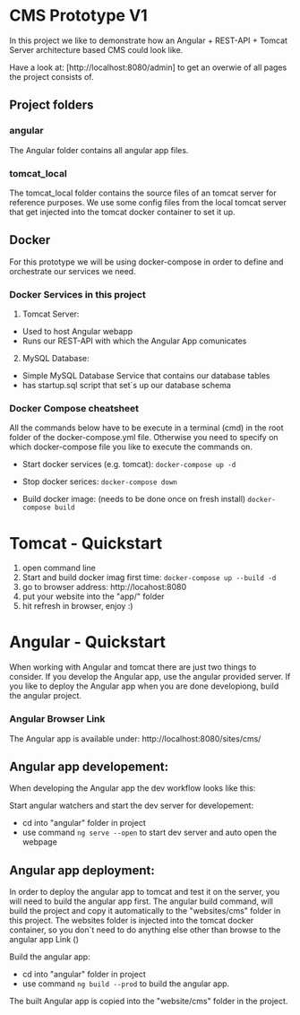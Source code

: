 # CMS Prototype V1
In this project we like to demonstrate how an Angular + REST-API + Tomcat Server architecture based CMS could look like.

Have a look at: [http://localhost:8080/admin] to get an overwie of all pages the project consists of.

## Project folders

### angular
The Angular folder contains all angular app files. 

### tomcat_local
The tomcat_local folder contains the source files of an tomcat server for reference purposes. We use some config files from the local tomcat server that get injected into the tomcat docker container to set it up.

## Docker
For this prototype we will be using docker-compose in order to define and orchestrate our services we need. 

### Docker Services in this project
1. Tomcat Server: 
- Used to host Angular webapp
- Runs our REST-API with which the Angular App comunicates

2. MySQL Database:
- Simple MySQL Database Service that contains our database tables
- has startup.sql script that set´s up our database schema

### Docker Compose cheatsheet
All the commands below have to be execute in a terminal (cmd) in the root folder of the docker-compose.yml file. Otherwise you need to specify on which docker-compose file you like to execute the commands on. 

- Start docker services (e.g. tomcat):
`docker-compose up -d`

- Stop docker serices:
`docker-compose down`

- Build docker image: (needs to be done once on fresh install)
`docker-compose build`


# Tomcat - Quickstart
1. open command line
2. Start and build docker imag first time:
`docker-compose up --build -d`
3. go to browser address: http://locahost:8080
4. put your website into the "app/" folder
5. hit refresh in browser, enjoy :)

# Angular - Quickstart
When working with Angular and tomcat there are just two things to consider.
If you develop the Angular app, use the angular provided server. If you like to deploy the Angular app when you are done developiong, build the angular project.

### Angular Browser Link
The Angular app is available under: http://localhost:8080/sites/cms/

## Angular app developement:
When developing the Angular app the dev workflow looks like this:

Start angular watchers and start the dev server for developement: 
- cd into "angular" folder in project
- use command `ng serve --open` to start dev server and auto open the webpage

## Angular app deployment:
In order to deploy the angular app to tomcat and test it on the server, you will need to build the angular app first. The angular build command, will build the project and copy it automatically to the "websites/cms" folder in this project. The websites folder is injected into the tomcat docker container, so you don´t need to do anything else other than browse to the angular app Link ()

Build the angular app:
- cd into "angular" folder in project
- use command `ng build --prod` to build the angular app.

The built Angular app is copied into the "website/cms" folder in the project.